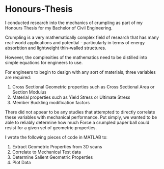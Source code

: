 # Honours-Thesis

I conducted research into the mechanics of crumpling as part of my Honours Thesis for my Bachelor of Civil Engineering. 

Crumpling is a very mathematically complex field of research that has many real-world applications and potential - particularly in terms of energy absorbtion and lightweight thin-walled structures. 

However, the complexities of the mathematics need to be distilled into simple equations for engineers to use.

For engineers to begin to design with any sort of materials, three variables are required:
1. Cross Sectional Geometric properties such as Cross Sectional Area or Section Modulus
2. Material properties such as Yield Stress or Ultimate Stress
3. Member Buckling modification factors

There did not appear to be any studies that attempted to directly correlate these variables with mechanical performance. Put simply, we wanted to be able to reliably determine how much Force a crumpled paper ball could resist for a given set of geometric properties.

I wrote the following pieces of code in MATLAB to:
1. Extract Geometric Properties from 3D scans
2. Correlate to Mechanical Test data
3. Determine Salient Geometric Properties
4. Plot Data

